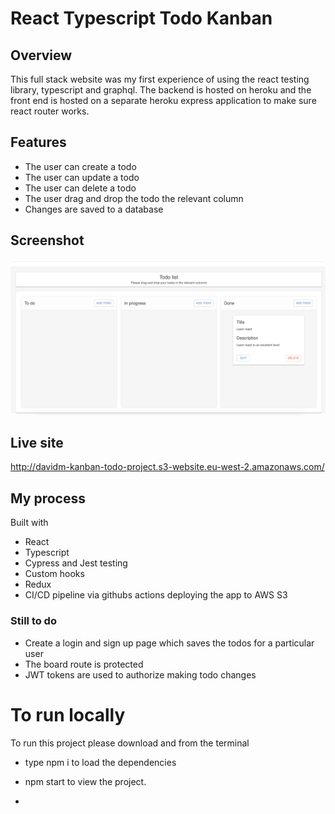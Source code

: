 # React Typescript Todo Kanban 

## Overview

This full stack website was my first experience of using the react testing library, typescript and graphql. The backend is hosted on heroku and the front end is hosted on a separate heroku express application to make sure react router works.

## Features

- The user can create a todo
- The user can update a todo
- The user can delete a todo
- The user drag and drop the todo the relevant column
- Changes are saved to a database

## Screenshot

![](/todo.kanban.png)

## Live site

http://davidm-kanban-todo-project.s3-website.eu-west-2.amazonaws.com/

## My process

Built with

- React
- Typescript
- Cypress and Jest testing
- Custom hooks
- Redux
- CI/CD pipeline via githubs actions deploying the app to AWS S3

### Still to do

- Create a login and sign up page which saves the todos for a particular user
- The board route is protected
- JWT tokens are used to authorize making todo changes

# To run locally

To run this project please download and from the terminal

- type npm i to load the dependencies

- npm start to view the project.

- 
